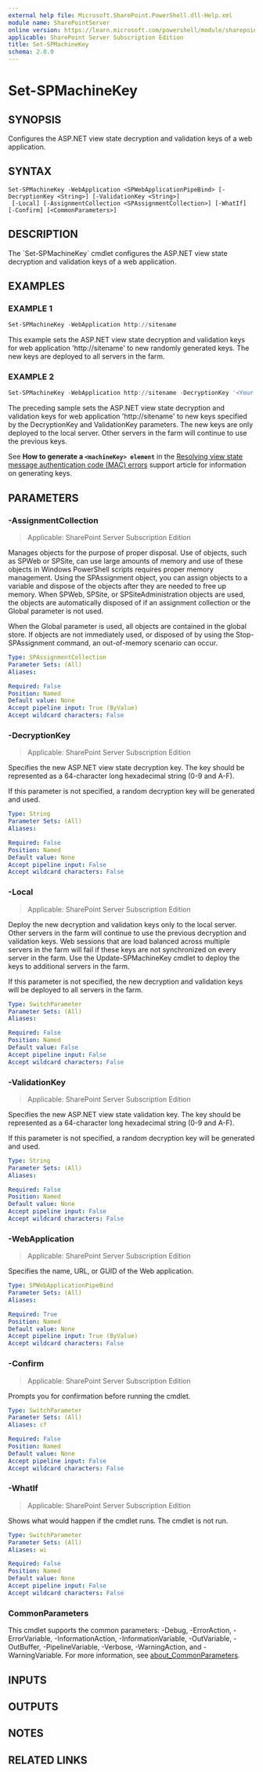 ```yaml
---
external help file: Microsoft.SharePoint.PowerShell.dll-Help.xml
module name: SharePointServer
online version: https://learn.microsoft.com/powershell/module/sharepoint-server/set-spmachinekey
applicable: SharePoint Server Subscription Edition
title: Set-SPMachineKey
schema: 2.0.0
---
```


# Set-SPMachineKey

## SYNOPSIS
Configures the ASP.NET view state decryption and validation keys of a web application.

## SYNTAX

```
Set-SPMachineKey -WebApplication <SPWebApplicationPipeBind> [-DecryptionKey <String>] [-ValidationKey <String>]
 [-Local] [-AssignmentCollection <SPAssignmentCollection>] [-WhatIf] [-Confirm] [<CommonParameters>]
```

## DESCRIPTION
The \`Set-SPMachineKey\` cmdlet configures the ASP.NET view state decryption and validation keys of a web application.

## EXAMPLES

### EXAMPLE 1
```powershell
Set-SPMachineKey -WebApplication http://sitename
```

This example sets the ASP.NET view state decryption and validation keys for web application 'http://sitename' to new randomly generated keys.
The new keys are deployed to all servers in the farm.

### EXAMPLE 2
```powershell
Set-SPMachineKey -WebApplication http://sitename -DecryptionKey '<Your Key!>' -ValidationKey '<Your Key!>' -Local
```

The preceding sample sets the ASP.NET view state decryption and validation keys for web application 'http://sitename' to new keys specified by the DecryptionKey and ValidationKey parameters. The new keys are only deployed to the local server. Other servers in the farm will continue to use the previous keys.

See **How to generate a `<machineKey> element`** in the [Resolving view state message authentication code (MAC) errors](https://support.microsoft.com/en-us/topic/resolving-view-state-message-authentication-code-mac-errors-6c0e9fd3-f8a8-c953-8fbe-ce840446a9f3) support article for information on generating keys.

## PARAMETERS

### -AssignmentCollection

> Applicable: SharePoint Server Subscription Edition

Manages objects for the purpose of proper disposal.
Use of objects, such as SPWeb or SPSite, can use large amounts of memory and use of these objects in Windows PowerShell scripts requires proper memory management.
Using the SPAssignment object, you can assign objects to a variable and dispose of the objects after they are needed to free up memory.
When SPWeb, SPSite, or SPSiteAdministration objects are used, the objects are automatically disposed of if an assignment collection or the Global parameter is not used.

When the Global parameter is used, all objects are contained in the global store.
If objects are not immediately used, or disposed of by using the Stop-SPAssignment command, an out-of-memory scenario can occur.

```yaml
Type: SPAssignmentCollection
Parameter Sets: (All)
Aliases:

Required: False
Position: Named
Default value: None
Accept pipeline input: True (ByValue)
Accept wildcard characters: False
```

### -DecryptionKey

> Applicable: SharePoint Server Subscription Edition

Specifies the new ASP.NET view state decryption key.
The key should be represented as a 64-character long hexadecimal string (0-9 and A-F).

If this parameter is not specified, a random decryption key will be generated and used.

```yaml
Type: String
Parameter Sets: (All)
Aliases:

Required: False
Position: Named
Default value: None
Accept pipeline input: False
Accept wildcard characters: False
```

### -Local

> Applicable: SharePoint Server Subscription Edition

Deploy the new decryption and validation keys only to the local server.
Other servers in the farm will continue to use the previous decryption and validation keys.
Web sessions that are load balanced across multiple servers in the farm will fail if these keys are not synchronized on every server in the farm.
Use the Update-SPMachineKey cmdlet to deploy the keys to additional servers in the farm.

If this parameter is not specified, the new decryption and validation keys will be deployed to all servers in the farm.

```yaml
Type: SwitchParameter
Parameter Sets: (All)
Aliases:

Required: False
Position: Named
Default value: False
Accept pipeline input: False
Accept wildcard characters: False
```

### -ValidationKey

> Applicable: SharePoint Server Subscription Edition

Specifies the new ASP.NET view state validation key.
The key should be represented as a 64-character long hexadecimal string (0-9 and A-F).

If this parameter is not specified, a random decryption key will be generated and used.

```yaml
Type: String
Parameter Sets: (All)
Aliases:

Required: False
Position: Named
Default value: None
Accept pipeline input: False
Accept wildcard characters: False
```

### -WebApplication

> Applicable: SharePoint Server Subscription Edition

Specifies the name, URL, or GUID of the Web application.

```yaml
Type: SPWebApplicationPipeBind
Parameter Sets: (All)
Aliases:

Required: True
Position: Named
Default value: None
Accept pipeline input: True (ByValue)
Accept wildcard characters: False
```

### -Confirm

> Applicable: SharePoint Server Subscription Edition

Prompts you for confirmation before running the cmdlet.

```yaml
Type: SwitchParameter
Parameter Sets: (All)
Aliases: cf

Required: False
Position: Named
Default value: None
Accept pipeline input: False
Accept wildcard characters: False
```

### -WhatIf

> Applicable: SharePoint Server Subscription Edition

Shows what would happen if the cmdlet runs.
The cmdlet is not run.

```yaml
Type: SwitchParameter
Parameter Sets: (All)
Aliases: wi

Required: False
Position: Named
Default value: None
Accept pipeline input: False
Accept wildcard characters: False
```

### CommonParameters
This cmdlet supports the common parameters: -Debug, -ErrorAction, -ErrorVariable, -InformationAction, -InformationVariable, -OutVariable, -OutBuffer, -PipelineVariable, -Verbose, -WarningAction, and -WarningVariable. For more information, see [about_CommonParameters](https://go.microsoft.com/fwlink/?LinkID=113216).

## INPUTS

## OUTPUTS

## NOTES

## RELATED LINKS
